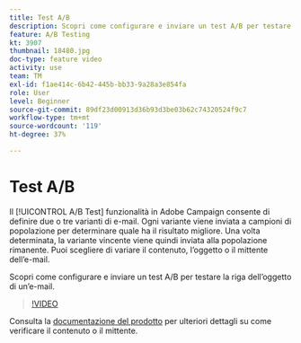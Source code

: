 ```yaml
---
title: Test A/B
description: Scopri come configurare e inviare un test A/B per testare la riga dell’oggetto di un’e-mail.
feature: A/B Testing
kt: 3907
thumbnail: 18480.jpg
doc-type: feature video
activity: use
team: TM
exl-id: f1ae414c-6b42-445b-bb33-9a28a3e854fa
role: User
level: Beginner
source-git-commit: 89df23d00913d36b93d3be03b62c74320524f9c7
workflow-type: tm+mt
source-wordcount: '119'
ht-degree: 37%

---
```


# Test A/B

Il [!UICONTROL A/B Test] funzionalità in Adobe Campaign consente di definire due o tre varianti di e-mail. Ogni variante viene inviata a campioni di popolazione per determinare quale ha il risultato migliore. Una volta determinata, la variante vincente viene quindi inviata alla popolazione rimanente. Puoi scegliere di variare il contenuto, l’oggetto o il mittente dell’e-mail.

Scopri come configurare e inviare un test A/B per testare la riga dell’oggetto di un’e-mail.

>[!VIDEO](https://video.tv.adobe.com/v/18480?quality=12&learn=on)

Consulta la [documentazione del prodotto](https://experienceleague.adobe.com/docs/campaign-standard/using/communication-channels/email-messages/designing-an-a-b-test-email.html) per ulteriori dettagli su come verificare il contenuto o il mittente.
